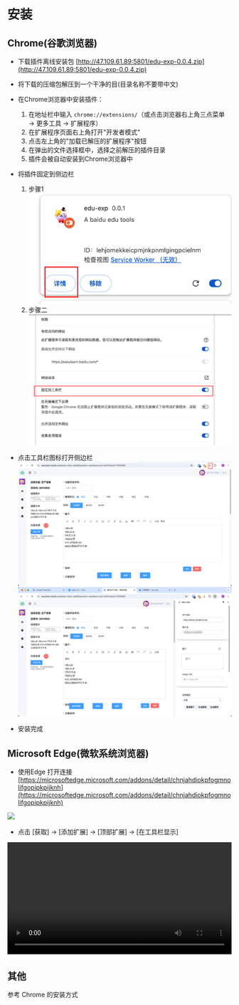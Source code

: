 # 安装

## Chrome(谷歌浏览器)

- 下载插件离线安装包 [http://47.109.61.89:5801/edu-exp-0.0.4.zip](http://47.109.61.89:5801/edu-exp-0.0.4.zip)
- 将下载的压缩包解压到一个干净的目(目录名称不要带中文)
- 在Chrome浏览器中安装插件：
  1. 在地址栏中输入 `chrome://extensions/`（或点击浏览器右上角三点菜单 → 更多工具 → 扩展程序）
  2. 在扩展程序页面右上角打开"开发者模式"
  3. 点击左上角的"加载已解压的扩展程序"按钮
  4. 在弹出的文件选择框中，选择之前解压的插件目录
  5. 插件会被自动安装到Chrome浏览器中
- 将插件固定到侧边栏
  1. 步骤1
  ![](./img/WechatIMG4.jpg)
  2. 步骤二
  ![](./img/WechatIMG5.jpg)

- 点击工具栏图标打开侧边栏
  ![](./img/WechatIMG6.jpg)
  ![](./img/WechatIMG7.jpg)

- 安装完成


## Microsoft Edge(微软系统浏览器)

- 使用Edge 打开连接 [https://microsoftedge.microsoft.com/addons/detail/chnjahdiokpfogmnolifgopipkpijknh](https://microsoftedge.microsoft.com/addons/detail/chnjahdiokpfogmnolifgopipkpijknh)

![](./img/clipboard_2025-01-28_01-41.bmp)
-  点击 [获取] -> [添加扩展] -> [顶部扩展] -> [在工具栏显示]

<video width="100%" height="auto" controls>
  <source src="/img/edge_edu_exp_install.mp4" type="video/mp4">
</video>

## 其他

参考 Chrome 的安装方式
